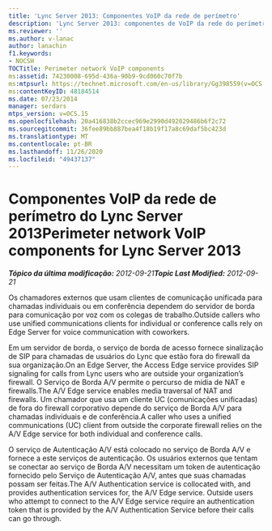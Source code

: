```yaml
---
title: 'Lync Server 2013: Componentes VoIP da rede de perímetro'
description: 'Lync Server 2013: componentes de VoIP da rede do perímetro.'
ms.reviewer: ''
ms.author: v-lanac
author: lanachin
f1.keywords:
- NOCSH
TOCTitle: Perimeter network VoIP components
ms:assetid: 74230008-695d-436a-90b9-9cd060c70f7b
ms:mtpsurl: https://technet.microsoft.com/en-us/library/Gg398559(v=OCS.15)
ms:contentKeyID: 48184514
ms.date: 07/23/2014
manager: serdars
mtps_version: v=OCS.15
ms.openlocfilehash: 20a416838b2ccec969e2990d492029486b6f2c72
ms.sourcegitcommit: 36fee89bb887bea4f18b19f17a8c69daf5bc423d
ms.translationtype: MT
ms.contentlocale: pt-BR
ms.lasthandoff: 11/26/2020
ms.locfileid: "49437137"
---
```

# <a name="perimeter-network-voip-components-for-lync-server-2013"></a><span data-ttu-id="d282a-103">Componentes VoIP da rede de perímetro do Lync Server 2013</span><span class="sxs-lookup"><span data-stu-id="d282a-103">Perimeter network VoIP components for Lync Server 2013</span></span>

<div data-xmlns="http://www.w3.org/1999/xhtml">

<div class="topic" data-xmlns="http://www.w3.org/1999/xhtml" data-msxsl="urn:schemas-microsoft-com:xslt" data-cs="https://msdn.microsoft.com/">

<div data-asp="https://msdn2.microsoft.com/asp">



</div>

<div id="mainSection">

<div id="mainBody"><span data-ttu-id="d282a-104">

<span> </span></span><span class="sxs-lookup"><span data-stu-id="d282a-104">

<span> </span></span></span>

<span data-ttu-id="d282a-105">_**Tópico da última modificação:** 2012-09-21_</span><span class="sxs-lookup"><span data-stu-id="d282a-105">_**Topic Last Modified:** 2012-09-21_</span></span>

<span data-ttu-id="d282a-106">Os chamadores externos que usam clientes de comunicação unificada para chamadas individuais ou em conferência dependem do servidor de borda para comunicação por voz com os colegas de trabalho.</span><span class="sxs-lookup"><span data-stu-id="d282a-106">Outside callers who use unified communications clients for individual or conference calls rely on Edge Server for voice communication with coworkers.</span></span>

<span data-ttu-id="d282a-107">Em um servidor de borda, o serviço de borda de acesso fornece sinalização de SIP para chamadas de usuários do Lync que estão fora do firewall da sua organização.</span><span class="sxs-lookup"><span data-stu-id="d282a-107">On an Edge Server, the Access Edge service provides SIP signaling for calls from Lync users who are outside your organization’s firewall.</span></span> <span data-ttu-id="d282a-108">O Serviço de Borda A/V permite o percurso de mídia de NAT e firewalls.</span><span class="sxs-lookup"><span data-stu-id="d282a-108">The A/V Edge service enables media traversal of NAT and firewalls.</span></span> <span data-ttu-id="d282a-109">Um chamador que usa um cliente UC (comunicações unificadas) de fora do firewall corporativo depende do serviço de Borda A/V para chamadas individuais e de conferência.</span><span class="sxs-lookup"><span data-stu-id="d282a-109">A caller who uses a unified communications (UC) client from outside the corporate firewall relies on the A/V Edge service for both individual and conference calls.</span></span>

<span data-ttu-id="d282a-p102">O serviço de Autenticação A/V está colocado no serviço de Borda A/V e fornece a este serviços de autenticação. Os usuários externos que tentam se conectar ao serviço de Borda A/V necessitam um token de autenticação fornecido pelo Serviço de Autenticação A/V, antes que suas chamadas possam ser feitas.</span><span class="sxs-lookup"><span data-stu-id="d282a-p102">The A/V Authentication service is collocated with, and provides authentication services for, the A/V Edge service. Outside users who attempt to connect to the A/V Edge service require an authentication token that is provided by the A/V Authentication Service before their calls can go through.</span></span>

<span data-ttu-id="d282a-112"></div>

<span> </span>

</div>

</div>

</span><span class="sxs-lookup"><span data-stu-id="d282a-112"></div>

<span> </span>

</div>

</div>

</span></span></div>

